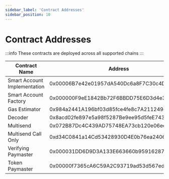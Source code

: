 ```yaml
---
sidebar_label: 'Contract Addresses'
sidebar_position: 10
---
```


# Contract Addresses

:::info
These contracts are deployed across all supported chains
:::

| Contract Name | Address |
| --------------- | --------------- |
| Smart Account Implementation | 0x00006B7e42e01957dA540Dc6a8F7C30c4D816af5 |
| Smart Account Factory| 0x000000F9eE1842Bb72F6BBDD75E6D3d4e3e9594C | 
| Gas Estimator | 0x984a2441A196bf03d85fce4fe8c7A211249eDaAf | 
| Decoder | 0x8acd02fe897e5a98f5287Be9ee95d5feE74311B0 |
| Multisend | 0x072B87Dc4C439AD75748EA73cb120e06ee000E8a |
| Multisend Call Only | 0xd34C0841a14Cd53428930D4E0b76ea2406603B00 |
| Verifying Paymaster | 0x000031DD6D9D3A133E663660b959162870D755D4 | 
| Token Paymaster | 0x00000f7365cA6C59A2C93719ad53d567ed49c14C | 
